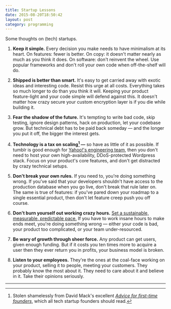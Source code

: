 ```yaml
---
title: Startup Lessons
date: 2015-08-20T18:50:42
layout: post
category: programming
---
```


Some thoughts on (tech) startups.

1. **Keep it simple.** Every decision you make needs to have minimalism at its heart. On features: fewer is better. On copy: it doesn't matter nearly as much as you think it does. On software: don't reinvent the wheel. Use popular frameworks and don't roll your own code when off-the-shelf will do.

2. **Shipped is better than smart.** It's easy to get carried away with exotic ideas and interesting code. Resist this urge at all costs. Everything takes so much longer to do than you think it will. Keeping your product feature-light and your code simple will defend against this. It doesn't matter how crazy secure your custom encryption layer is if you die while building it.

3. **Fear the shadow of the future.** It's tempting to write bad code, skip testing, ignore design patterns, hack on production, let your codebase grow. But technical debt has to be paid back someday — and the longer you put it off, the bigger the interest gets.

4. **Technology is a tax on scaling[^DavidMack] —** so have as little of it as possible. If tumblr is good enough for [Yahoo!'s engineering team](http://yahooeng.tumblr.com/), then you don't need to host your own high-availability, DDoS-protected Wordpress stack. Focus on your product's core features, and don't get distracted by crazy technical setups.

5. **Don't break your own rules.** If you need to, you're doing something wrong. If you've said that your developers shouldn't have access to the production database when you go live, don't break that rule later on. The same is true of features: if you've pared down your roadmap to a single essential product, then don't let feature creep push you off course.

6. **Don't burn yourself out working crazy hours.** [Set a sustainable, measurable, predictable pace.](http://www.extremeprogramming.org/rules/overtime.html) If you have to work insane hours to make ends meet, you're doing something wrong — either your code is bad, your product too complicated, or your team under-resourced.

7. **Be wary of growth through sheer force.** Any product can get users, given enough funding. But if it costs you ten times more to acquire a user then they ever return you in profits, your business model is broken.

8. **Listen to your employees.** They're the ones at the coal-face working on your product, selling it to people, meeting your customers. They probably know the most about it. They need to care about it and believe in it. Take their opinions seriously.

***

[^DavidMack]: Stolen shamelessly from David Mack's excellent _[Advice for first-time founders](https://medium.com/@DavidMack/advice-for-first-time-founders-3834f02cd3b0)_, which all tech startup founders should read.
